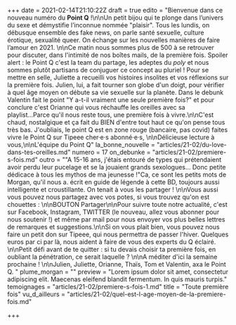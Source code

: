 +++
date = 2021-02-14T21:10:22Z
draft = true
edito = "Bienvenue dans ce nouveau numéro du **Point Q** !\n\nUn petit bijou qui te plonge dans l’univers du sexe et démystifie l’inconnue nommée \"plaisir\". Tous les lundis, on débusque ensemble des fake news, on parle santé sexuelle, culture érotique, sexualité queer. On échange sur les nouvelles manières de faire l’amour en 2021. \n\nCe matin nous sommes plus de 500 à se retrouver pour discuter, dans l'intimité de nos boîtes mails, de la première fois. Spoiler alert : le Point Q c'est la team du partage, les adeptes du _poly_ et nous sommes plutôt partisans de conjuguer ce concept au pluriel ! Pour se mettre en selle, Juliette a recueilli vos histoires insolites et vos réflexions sur la première fois. Julien, lui, a fait tourner son globe d'un doigt, pour vérifier à quel âge moyen on débute sa vie sexuelle sur la planète. Dans le debunk Valentin fait le point \"Y a-t-il vraiment une seule première fois?\" et pour conclure c'est Orianne qui vous réchauffe les oreilles avec sa playlist...Parce qu'il nous reste tous, une première fois à vivre.\n\nC'est chaud, nostalgique et ça fait du BIEN d'entre tout haut ce qu'on pense tous très bas. J'oubliais, le point Q est en zone rouge (bancaire, pas covid) faites vivre le Point Q sur Tipeee cher·e·s abonné·e·s, \n\nDélicieuse lecture à vous,\n\nL'équipe du Point Q"
la_bonne_nouvelle = "articles/21-02/du-love-dans-tes-oreilles.md"
numero = 17
on_debunke = "articles/21-02/premiere-s-fois.md"
outro = "\"A 15-16 ans, j'étais entouré de types qui prétendaient avoir perdu leur pucelage et se la jouaient grands sexologues... Donc petite dédicace à tous les mythos de ma jeunesse !\"Ca, ce sont les petits mots de Morgan, qu'il nous a. écrit en guide de légende à cette BD, toujours aussi intelligente et croustillante. On tenait à vous les partager ! \n\nVous aussi vous pouvez nous partagez avec vos potes, si vous trouvez qu'on est chouettes : \n\nBOUTON Partager\n\nPour suivre toute notre actualité, c'est sur Facebook, Instagram, TWITTER (le nouveau, allez vous abonner pour nous soutenir !) et même par mail pour nous envoyer vos plus belles lettres de remarques et suggestions.\n\nSi on vous plait bien, vous pouvez nous faire un petit don sur Tipeee, qui nous permettra de passer l'hiver. Quelques euros par ci par là, nous aident à faire de vous des experts du Q éclairé. \n\nPetit défi avant de te quitter : si tu devais choisir ta première fois, en oubliant la pénétration, ce serait laquelle ? \n\nA méditer d'ici la semaine prochaine ! \n\nJulien, Juliette, Orianne, Thaïs, Tom et Valentin, axa le Point Q. "
plume_morgan = ""
preview = "Lorem ipsum dolor sit amet, consectetur adipiscing elit. Maecenas eleifend blandit fermentum. In quis mauris turpis."
temoignages = "articles/21-02/premiere-s-fois-1.md"
title = "Toute première fois"
vu_d_ailleurs = "articles/21-02/quel-est-l-age-moyen-de-la-premiere-fois.md"

+++
